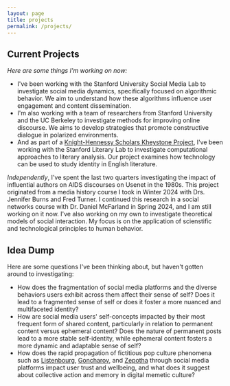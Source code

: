 ```yaml
---
layout: page
title: projects
permalink: /projects/
---
```


## Current Projects

*Here are some things I'm working on now:*
- I've been working with the Stanford University Social Media Lab to investigate social media dynamics, specifically focused on algorithmic behavior. We aim to understand how these algorithms influence user engagement and content dissemination.
- I'm also working with a team of researchers from Stanford University and the UC Berkeley to investigate methods for improving online discourse. We aims to develop strategies that promote constructive dialogue in polarized environments.
- And as part of a [Knight-Hennessy Scholars Kheystone Project](https://knight-hennessy.stanford.edu/program-overview/leadership-development/kheystone-projects), I've been working with the Stanford Literary Lab to investigate computational approaches to literary analysis. Our project examines how technology can be used to study identity in English literature.

*Independently*, I've spent the last two quarters investigating the impact of influential authors on AIDS discourses on Usenet in the 1980s. This project originated from a media history course I took in Winter 2024 with Drs. Jennifer Burns and Fred Turner. I continued this research in a social networks course with Dr. Daniel McFarland in Spring 2024, and I am still working on it now. I've also working on my own to investigate theoretical models of social interaction. My focus is on the application of scienstific and technological principles to human behavior.

## Idea Dump

Here are some questions I've been thinking about, but haven't gotten around to investigating: 
- How does the fragmentation of social media platforms and the diverse behaviors users exhibit across them affect their sense of self? Does it lead to a fragmented sense of self or does it foster a more nuanced and multifaceted identity?
- How are social media users' self-concepts impacted by their most frequent form of shared content, particularly in relation to permanent content versus ephemeral content? Does the nature of permanent posts lead to a more stable self-identity, while ephemeral content fosters a more dynamic and adaptable sense of self? 
- How does the rapid propagation of fictitious pop culture phenomena such as [Listenbourg](https://en.wikipedia.org/wiki/Listenbourg), [Goncharov](https://en.wikipedia.org/wiki/Goncharov_(meme)), and [Zepotha](https://en.wikipedia.org/wiki/Zepotha) through social media platforms impact user trust and wellbeing, and what does it suggest about collective action and memory in digital memetic culture?
